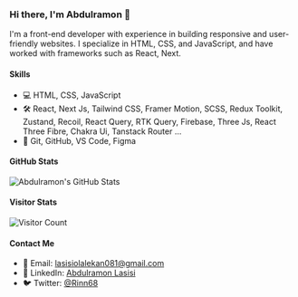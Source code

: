 <!-- Introduction -->

### Hi there, I'm Abdulramon 👋

I'm a front-end developer with experience in building responsive and user-friendly websites. I specialize in HTML, CSS, and JavaScript, and have worked with frameworks such as React, Next.

<!-- Skills -->

#### Skills

- 💻 HTML, CSS, JavaScript
- 🛠️ React, Next Js, Tailwind CSS, Framer Motion, SCSS, Redux Toolkit, Zustand, Recoil, React Query, RTK Query, Firebase, Three Js, React Three Fibre, Chakra Ui, Tanstack Router ...
- 🚀 Git, GitHub, VS Code, Figma

<!-- Stats -->

#### GitHub Stats

![Abdulramon's GitHub Stats](https://github-readme-stats.vercel.app/api?username=CursedAFK&count_private=true&show_icons=true&theme=radical)

<!-- Visitor Stats -->

#### Visitor Stats

![Visitor Count](https://profile-counter.glitch.me/{CursedAFK}/count.svg)

<!-- Contact -->

#### Contact Me

- 📧 Email: lasisiolalekan081@gmail.com
- 💼 LinkedIn: [Abdulramon Lasisi](https://www.linkedin.com/in/abdulramon-lasisi-9b853b1b9/)
- 🐦 Twitter: [@Rinn68](https://twitter.com/Rinn68)
